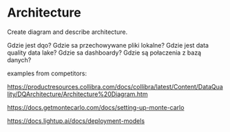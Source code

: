 # Architecture

Create diagram and describe architecture.

Gdzie jest dqo? 
Gdzie sa przechowywane pliki lokalne?
Gdzie jest data quality data lake?
Gdzie sa dashboardy?
Gdzie są połaczenia z bazą danych?

examples from competitors: 

https://productresources.collibra.com/docs/collibra/latest/Content/DataQuality/DQArchitecture/Architecture%20Diagram.htm

https://docs.getmontecarlo.com/docs/setting-up-monte-carlo

https://docs.lightup.ai/docs/deployment-models